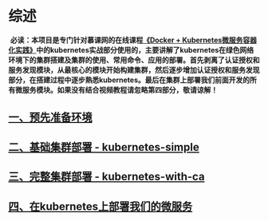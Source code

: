 # 综述

  **必读：本项目是专门针对慕课网的在线课程[《Docker + Kubernetes微服务容器化实践》][5]中的kubernetes实战部分使用的，主要讲解了kubernetes在绿色网络环境下的集群搭建及集群的使用、常用命令、应用的部署。首先剥离了认证授权和服务发现模块，从最核心的模块开始构建集群，然后逐步增加认证授权和服务发现部分，在搭建过程中逐步熟悉kubernetes。最后在集群上部署我们前面开发的所有微服务模块。如果没有结合视频教程请忽略第四部分，敬请谅解！**
  
## [一、预先准备环境][1]
## [二、基础集群部署 - kubernetes-simple][2]
## [三、完整集群部署 - kubernetes-with-ca][3]
## [四、在kubernetes上部署我们的微服务][4]








  [1]: https://github.com/huachaohu/kubernetes-starter/tree/master/docs/1-pre.md
  [2]: https://github.com/huachaohu/kubernetes-starter/tree/master/docs/2-kubernetes-simple.md
  [3]: https://github.com/huachaohu/kubernetes-starter/tree/master/docs/3-kubernetes-with-ca.md
  [4]: https://github.com/huachaohu/kubernetes-starter/tree/master/docs/4-microservice-deploy.md
  [5]: https://coding.imooc.com/class/198.html
